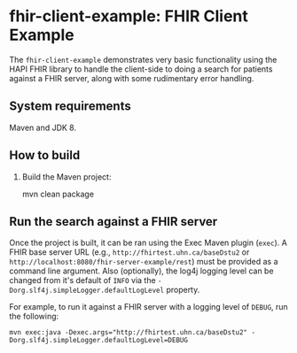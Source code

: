 # fhir-client-example: FHIR Client Example

The `fhir-client-example` demonstrates very basic functionality using the HAPI FHIR library to handle the client-side
to doing a search for patients against a FHIR server, along with some rudimentary error handling.

## System requirements

Maven and JDK 8.

## How to build

1. Build the Maven project:

    
    mvn clean package

## Run the search against a FHIR server

Once the project is built, it can be ran using the Exec Maven plugin (`exec`).
A FHIR base server URL (e.g., `http://fhirtest.uhn.ca/baseDstu2` or `http://localhost:8080/fhir-server-example/rest`) must be provided as a command line argument.
Also (optionally), the log4j logging level can be changed from it's default of `INFO` via the `-Dorg.slf4j.simpleLogger.defaultLogLevel` property.

For example, to run it against a FHIR server with a logging level of `DEBUG`, run the following:

    mvn exec:java -Dexec.args="http://fhirtest.uhn.ca/baseDstu2" -Dorg.slf4j.simpleLogger.defaultLogLevel=DEBUG
